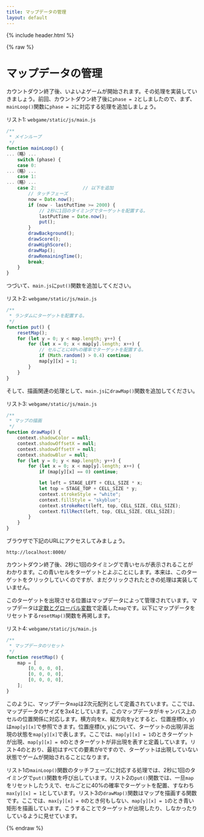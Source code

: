 ```yaml
---
title: マップデータの管理
layout: default
---
```


{% include header.html %}

{% raw %}

# マップデータの管理

カウントダウン終了後、いよいよゲームが開始されます。その処理を実装していきましょう。前回、カウントダウン終了後に`phase = 2`としましたので、まず、`mainLoop()`関数に`phase = 2`に対応する処理を追加しましょう。

リスト1: `webgame/static/js/main.js`
```js
/**
 * メインループ
 */
function mainLoop() {
...（略）...
    switch (phase) {
    case 0:
...（略）...
    case 1:
...（略）...
    case 2:                 // 以下を追加
        // タッチフェーズ
        now = Date.now();
        if (now - lastPutTime >= 2000) {
            // 2秒に1回のタイミングでターゲットを配置する。
            lastPutTime = Date.now();
            put();
        }
        drawBackground();
        drawScore();
        drawHighScore();
        drawMap();
        drawRemainingTime();
        break;
    }
}
```

つづいて、`main.js`に`put()`関数を追加してください。

リスト2: `webgame/static/js/main.js`
```js
/**
 * ランダムにターゲットを配置する。
 */
function put() {
    resetMap();
    for (let y = 0; y < map.length; y++) {
        for (let x = 0; x < map[y].length; x++) {
            // セルごとに40%の確率でターゲットを配置する。
            if (Math.random() > 0.4) continue;
            map[y][x] = 1;
        }
    }
}
```

そして、描画関連の処理として、`main.js`に`drawMap()`関数を追加してください。

リスト3: `webgame/static/js/main.js`
```js
/**
 * マップの描画
 */
function drawMap() {
    context.shadowColor = null;
    context.shadowOffsetX = null;
    context.shadowOffsetY = null;
    context.shadowBlur = null;
    for (let y = 0; y < map.length; y++) {
        for (let x = 0; x < map[y].length; x++) {
            if (map[y][x] == 0) continue;

            let left = STAGE_LEFT + CELL_SIZE * x;
            let top = STAGE_TOP + CELL_SIZE * y;
            context.strokeStyle = "white";
            context.fillStyle = "skyblue";
            context.strokeRect(left, top, CELL_SIZE, CELL_SIZE);
            context.fillRect(left, top, CELL_SIZE, CELL_SIZE);
        }
    }
}
```

ブラウザで下記のURLにアクセスしてみましょう。

`http://localhost:8000/`

カウントダウン終了後、2秒に1回のタイミングで青いセルが表示されることがわかります。この青いセルをターゲットとよぶことにします。本来は、このターゲットをクリックしていくのですが、まだクリックされたときの処理は実装していません。

このターゲットを出現させる位置はマップデータによって管理されています。マップデータは[定数とグローバル変数](18.md)で定義した`map`です。以下にマップデータをリセットする`resetMap()`関数を再掲します。

リスト4: `webgame/static/js/main.js`
```js
/**
 * マップデータのリセット
 */
function resetMap() {
    map = [
        [0, 0, 0, 0],
        [0, 0, 0, 0],
        [0, 0, 0, 0],
    ];
}
```

このように、マップデータ`map`は2次元配列として定義されています。ここでは、マップデータのサイズを3x4としています。このマップデータがキャンバス上のセルの位置関係に対応します。横方向をx、縦方向をyとすると、位置座標(x, y)は`map[y][x]`で参照できます。位置座標(x, y)について、ターゲットの出現/非出現の状態を`map[y][x]`で表します。ここでは、`map[y][x] = 1`のときターゲットが出現、`map[y][x] = 0`のときターゲットが非出現を表すと定義しています。リスト4のとおり、最初はすべての要素が`0`ですので、ターゲットは出現していない状態でゲームが開始されることになります。

リスト1の`mainLoop()`関数のタッチフェーズに対応する処理では、2秒に1回のタイミングで`put()`関数を呼び出しています。リスト2の`put()`関数では、一旦`map`をリセットしたうえで、セルごとに40%の確率でターゲットを配置、すなわち`max[y][x] = 1`としています。リスト3の`drawMap()`関数はマップを描画する関数です。ここでは、`max[y][x] = 0`のとき何もしない、`map[y][x] = 1`のとき青い矩形を描画しています。こうすることでターゲットが出現したり、しなかったりしているように見せています。

{% endraw %}

